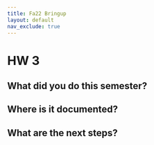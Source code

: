 ```yaml
---
title: Fa22 Bringup
layout: default
nav_exclude: true
---
```


# HW 3

## What did you do this semester?

## Where is it documented? 

## What are the next steps? 
